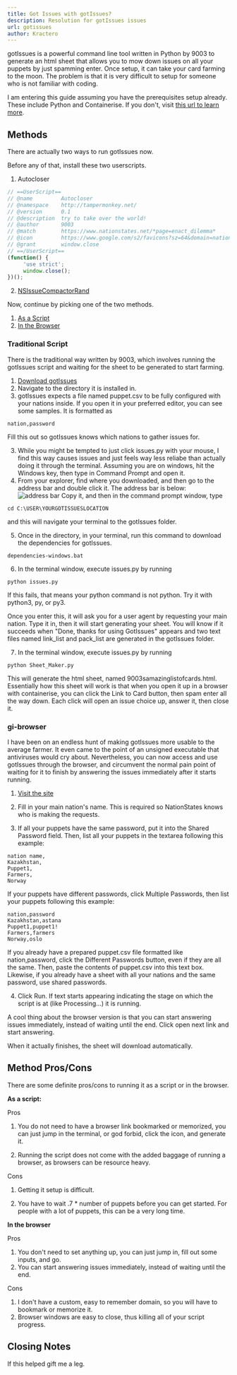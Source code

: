 ```yaml
---
title: Got Issues with gotIssues?
description: Resolution for gotIssues issues
url: gotissues
author: Kractero
---
```

gotIssues is a powerful command line tool written in Python by 9003 to generate an html sheet that allows you to mow down issues on all your puppets by just spamming enter. Once setup, it can take your card farming to the moon. The problem is that it is very difficult to setup for someone who is not familiar with coding.

I am entering this guide assuming you have the prerequisites setup already. These include Python and Containerise. If you don't, visit [this url to learn more](/guides/prereqs).

## Methods
There are actually two ways to run gotIssues now.

Before any of that, install these two userscripts.
1. Autocloser
```js
// ==UserScript==
// @name         Autocloser
// @namespace    http://tampermonkey.net/
// @version      0.1
// @description  try to take over the world!
// @author       9003
// @match        https://www.nationstates.net/*page=enact_dilemma*
// @icon         https://www.google.com/s2/favicons?sz=64&domain=nationstates.net//
// @grant        window.close
// ==/UserScript==
(function() {
     'use strict';
     window.close();
})();
```

2. [NSIssueCompactorRand](https://raw.githubusercontent.com/jmikk/gotIssues/master/NsIssueCompactorRand.js)

Now, continue by picking one of the two methods.

1. [As a Script](#traditional)
2. [In the Browser](#browser)

### <a id="traditional" name="traditional"></a> Traditional Script
There is the traditional way written by 9003, which involves running the gotIssues script and waiting for the sheet to be generated to start farming. 

1. [Download gotIssues](https://github.com/jmikk/gotIssues/archive/refs/heads/master.zip)
2. Navigate to the directory it is installed in.
2. gotIssues expects a file named puppet.csv to be fully configured with your nations inside. If you open it in your preferred editor, you can see some samples. It is formatted as
```
nation,password
```

Fill this out so gotIssues knows which nations to gather issues for.

3. While you might be tempted to just click issues.py with your mouse, I find this way causes issues and just feels way less reliabe than actually doing it through the terminal. Assuming you are on windows, hit the Windows key, then type in Command Prompt and open it.
4. From your explorer, find where you downloaded, and then go to the address bar and double click it. The address bar is below:
![address bar](/addressbar.png) Copy it, and then in the command prompt window, type
```
cd C:\USER\YOURGOTISSUESLOCATION
```
and this will navigate your terminal to the gotIssues folder.

5. Once in the directory, in your terminal, run this command to download the dependencies for gotIssues.
```
dependencies-windows.bat
```
6. In the terminal window, execute issues.py by running
```
python issues.py
```
If this fails, that means your python command is not python. Try it with python3, py, or py3.

Once you enter this, it will ask you for a user agent by requesting your main nation. Type it in, then it will start generating your sheet. You will know if it succeeds when "Done, thanks for using GotIssues" appears and two text files named link_list and pack_list are generated in the gotIssues folder.

7. In the terminal window, execute issues.py by running
```
python Sheet_Maker.py
```
This will generate the html sheet, named 9003samazinglistofcards.html. Essentially how this sheet will work is that when you open it up in a browser with containerise, you can click the Link to Card button, then spam enter all the way down. Each click will open an issue choice up, answer it, then close it.

### <a id="browser" name="browser"></a> gi-browser
I have been on an endless hunt of making gotIssues more usable to the average farmer. It even came to the point of an unsigned executable that antiviruses would cry about. Nevertheless, you can now access and use gotIssues through the browser, and circumvent the normal pain point of waiting for it to finish by answering the issues immediately after it starts running.

1. [Visit the site](https://kractero.github.io/gi-browser/)

2. Fill in your main nation's name. This is required so NationStates knows who is making the requests.

3. If all your puppets have the same password, put it into the Shared Password field. Then, list all your puppets in the textarea following this example:
```
nation name,
Kazakhstan,
Puppet1,
Farmers,
Norway
```

If your puppets have different passwords, click Multiple Passwords, then list your puppets following this example:
```
nation,password
Kazakhstan,astana
Puppet1,puppet1!
Farmers,farmers
Norway,oslo
```

If you already have a prepared puppet.csv file formatted like nation,password, click the Different Passwords button, even if they are all the same. Then, paste the contents of puppet.csv into this text box. Likewise, if you already have a sheet with all your nations and the same password, use shared passwords.

4. Click Run. If text starts appearing indicating the stage on which the script is at (like Processing...) it is running.

A cool thing about the browser version is that you can start answering issues immediately, instead of waiting until the end. Click open next link and start answering.

When it actually finishes, the sheet will download automatically.

## Method Pros/Cons
There are some definite pros/cons to running it as a script or in the browser.

**As a script:**

Pros
1. You do not need to have a browser link bookmarked or memorized, you can just jump in the terminal, or god forbid, click the icon, and generate it.

2. Running the script does not come with the added baggage of running a browser, as browsers can be resource heavy.

Cons
1. Getting it setup is difficult.

2. You have to wait .7 * number of puppets before you can get started. For people with a lot of puppets, this can be a very long time.

**In the browser**

Pros
1. You don't need to set anything up, you can just jump in, fill out some inputs, and go.
2. You can start answering issues immediately, instead of waiting until the end.

Cons
1. I don't have a custom, easy to remember domain, so you will have to bookmark or memorize it.
2. Browser windows are easy to close, thus killing all of your script progress.

## Closing Notes
If this helped gift me a leg.